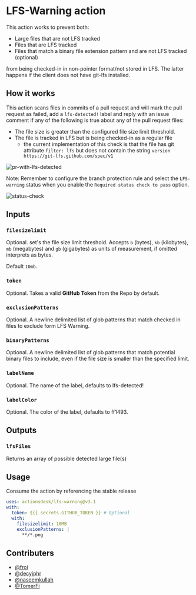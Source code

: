 # LFS-Warning action

This action works to prevent both:

- Large files that are not LFS tracked
- Files that are LFS tracked
- Files that match a binary file extension pattern and are not LFS tracked (optional)

from being checked-in in non-pointer format/not stored in LFS. The latter happens if the client does not have git-lfs installed.

## How it works

This action scans files in commits of a pull request and will mark the pull request as failed, add a `lfs-detected!` label and reply with an issue comment if any of the following is true about any of the pull request files:

- The file size is greater than the configured file size limit threshold.
- The file is tracked in LFS but is being checked-in as a regular file
  - the current implementation of this check is that the file has git attribute `filter: lfs` but does not contain the string `version https://git-lfs.github.com/spec/v1`

![pr-with-lfs-detected](https://user-images.githubusercontent.com/5770369/77542326-4cc7a400-6ea6-11ea-9d16-aa99be9b3240.png)

Note: Remember to configure the branch protection rule and select the `LFS-warning` status when you enable the `Required status check to pass` option.

![status-check](https://user-images.githubusercontent.com/5770369/77543439-fc514600-6ea7-11ea-8b33-ac9dedd98fd4.png)

## Inputs

### `filesizelimit`

Optional. set's the file size limit threshold. Accepts `b` (bytes), `kb` (kilobytes), `mb` (megabytes) and `gb` (gigabytes) as units of measurement, if omitted interprets as bytes.

Default `10mb`.

### `token`

Optional. Takes a valid **GitHub Token** from the Repo by default.

### `exclusionPatterns`

Optional. A newline delimited list of glob patterns that match checked in files to exclude form LFS Warning.

### `binaryPatterns`

Optional. A newline delimited list of glob patterns that match potential binary files to include, even if the file size is smaller than the specified limit.

### `labelName`

Optional. The name of the label, defaults to lfs-detected!

### `labelColor`

Optional. The color of the label, defaults to ff1493.

## Outputs

### `lfsFiles`

Returns an array of possible detected large file(s)

## Usage

Consume the action by referencing the stable release

```yaml
uses: actionsdesk/lfs-warning@v3.1
with:
  token: ${{ secrets.GITHUB_TOKEN }} # Optional
  with:
    filesizelimit: 10MB
    exclusionPatterns: |
      **/*.png
```

## Contributers

- [@froi](https://github.com/froi)
- [@decyjphr](https://github.com/decyjphr)
- [@naseemkullah](https://github.com/naseemkullah)
- [@TomerFi](https://github.com/TomerFi)
